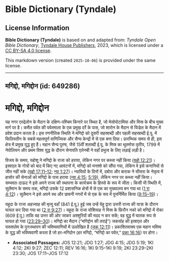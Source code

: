 # Bible Dictionary (Tyndale)

## License Information

**Bible Dictionary (Tyndale)** is based on and adapted from: _Tyndale Open Bible Dictionary_, [Tyndale House Publishers](https://tyndaleopenresources.com/), 2023, which is licensed under a [CC BY-SA 4.0 license](https://creativecommons.org/licenses/by-sa/4.0/legalcode.en).

This markdown version (created `2025-10-06`) is provided under the same license.



--------------------------------

## मगिद्दो, मगिद्दोन (id: 649286)

मगिद्दो, मगिद्दोन
=================

यह नगर एस्द्रेलोन के मैदान के दक्षिण\-पश्चिम किनारे पर स्थित है, जो मेसोपोटामिया और मिस्र के बीच मुख्य मार्ग पर है। कर्मेल पर्वत की पर्वतमाला के एक प्रमुख दर्रे के पास, जो शारोन के मैदान से यिज्रेल के मैदान में प्रवेश प्रदान करता है। इस रणनीतिक स्थिति ने मगिद्दो को दूसरी सहस्राब्दी और पहली सहस्राब्दी ई.पू. में फिलिस्तीन के सबसे महत्वपूर्ण वाणिज्यिक और सैन्य केन्द्रों में से एक बना दिया। प्रारम्भिक समय से ही, इस क्षेत्र में प्रमुख युद्ध हुए हैं। महान सैन्य पुरुष, जैसे 15वीं शताब्दी ई.पू. के मिस्र का थुतमोस तृतीय, 1799 में नेपोलियन और प्रथम विश्व युद्ध के दौरान सेनापति एलेनबी ने वहाँ प्रभुत्व के लिए लड़ाई लड़ी है।

विजय के समय, यहोशू ने मगिद्दो के राजा को हराया, लेकिन नगर पर कब्जा नहीं किया ([यहो 12:21](https://ref.ly/Josh12:21))। इस्राएल के गोत्रों को बाद में किए गए आवंटनों में, मगिद्दो को मनश्शे को सौंपा गया, लेकिन वे इसे कनानियों से जीत नहीं सके ([यहो 17:11–12](https://ref.ly/Josh17:11-Josh17:12); [न्या 1:27](https://ref.ly/Judg1:27))। न्यायियों के दिनों में, दबोरा और बाराक ने सीसरा के नेतृत्व में हासोर की सेनाओं को मगिद्दो के पास हराया ([न्या 4:15](https://ref.ly/Judg4:15); [5:19](https://ref.ly/Judg5:19)), लेकिन नगर पर कब्जा नहीं किया। सम्भवतः दाऊद ने इसे अपने राज्य की स्थापना के कार्यक्रम के हिस्से के रूप में जीता। किसी भी स्थिति में, सुलैमान के समय तक, मगिद्दो उसके 12 प्रशासनिक क्षेत्रों में से एक का मुख्यालय बन गया था ([1 रा 4:12](https://ref.ly/1Kgs4:12))। सुलैमान ने इसे अपने रथ और छावनी नगरों में से एक के रूप में पुनर्निर्मित किया ([9:15–19](https://ref.ly/1Kgs9:15-1Kgs9:19))।

यहूदा के राजा अहज्याह की मृत्यु वहाँ (841 ई.पू.) हुई जब उन्हें येहू द्वारा उत्तरी राज्य की यात्रा के दौरान घायल कर दिया गया था ([2 रा 9:27](https://ref.ly/2Kgs9:27))। यहूदा के राजा योशियाह ने मिस्र के फ़िरौन नको को मगिद्दो में रोका (609 ई.पू.) ताकि वह उत्तर की ओर जाकर अश्शुरियों की मदद न कर सकें; वह युद्ध में घातक रूप से घायल हो गया ([23:29–30](https://ref.ly/2Kgs23:29-2Kgs23:30))। मगिद्दो का मैदान (“मगिद्दोन की तराई”) जकर्याह की इस्राएल और यरूशलेम के पुनःस्थापन की भविष्यवाणियों में उल्लेखित है ([जक 12:11](https://ref.ly/Zech12:11))। प्रकाशितवाक्य एक महान भविष्य के युद्ध की भविष्यवाणी करता है जो हर\-मगिदोन (हर मगिद्दो, “मगिद्दो का पर्वत,” [प्रका 16:16](https://ref.ly/Rev16:16)) पर होगा।

* **Associated Passages:** JOS 12:21; JDG 1:27; JDG 4:15; JDG 5:19; 1KI 4:12; 2KI 9:27; ZEC 12:11; REV 16:16; 1KI 9:15–1KI 9:19; 2KI 23:29–2KI 23:30; JOS 17:11–JOS 17:12

